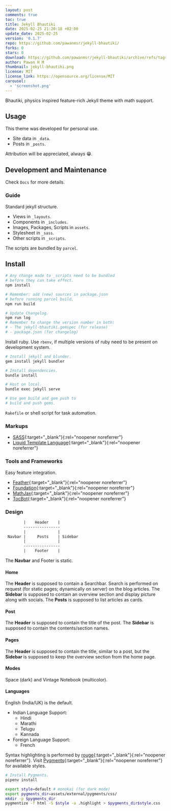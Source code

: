 ```yaml
---
layout: post
comments: true
toc: true
title: Jekyll Bhautiki
date: 2025-02-25 21:20:18 +02:00
update_date: 2025-02-25
version: '0.1.7'
repo: https://github.com/pawanmsr/jekyll-bhautiki/
forks: 0
stars: 0
download: https://github.com/pawanmsr/jekyll-bhautiki/archive/refs/tags/v0.1.7.zip
author: Pawan H M
thumbnail: jekyll-bhautiki.png
license: MIT
license_link: https://opensource.org/license/MIT
carousel:
  - 'screenshot.png'
---
```


Bhautiki, physics inspired feature-rich Jekyll theme with math support.

## Usage

This theme was developed for personal use.

- Site data in `_data`.
- Posts in `_posts`.

Attribution will be appreciated, always :grin:.

## Development and Maintenance

Check `Docs` for more details.

### Guide

Standard jekyll structure.

- Views in `_layouts`.
- Components in `_includes`.
- Images, Packages, Scripts in `assets`.
- Stylesheet in `_sass`.
- Other scripts in `_scripts`.

The scripts are bundled by `parcel`.

## Install

```bash
# Any change made to _scripts need to be bundled
# before they can take effect.
npm install

# Remember: add (new) sources in package.json
# before running parcel build.
npm run build

# Update Changelog.
npm run log
# Remember to change the version number in both:
# - The jekyll-bhautiki.gemspec (for release)
# - package.json (for changelog)
```

Install ruby. Use `rbenv`, if multiple versions of ruby need to be present on development system.

```bash
# Install jekyll and blunder.
gem install jekyll bundler

# Install dependencies.
bundle install

# Host on local.
bundle exec jekyll serve

# Use gem build and gem push to
# build and push gems.
```

`Rakefile` or shell script for task automation.

### Markups

- [SASS](https://sass-lang.com/){:target="_blank"}{:rel="noopener noreferrer"}
- [Liquid Template Language](https://shopify.github.io/liquid/){:target="_blank"}{:rel="noopener noreferrer"}

### Tools and Frameworks

Easy feature integration.

- [Feather](https://feathericons.com/){:target="_blank"}{:rel="noopener noreferrer"}
- [Foundation](https://get.foundation/){:target="_blank"}{:rel="noopener noreferrer"}
- [MathJax](https://www.mathjax.org/){:target="_blank"}{:rel="noopener noreferrer"}
- [TocBot](https://tscanlin.github.io/tocbot/){:target="_blank"}{:rel="noopener noreferrer"}

### Design

```html
        |    Header    |
        ----------------
        |              |
 Navbar |     Posts    | Sidebar
        |              |
        ----------------
        |    Footer    |
```

The **Navbar** and Footer is static.

#### Home

The **Header** is supposed to contain a Searchbar. Search is performed on request (for static pages; dynamically on server) on the blog articles. The **Sidebar** is supposed to contain an overview section and display picture along with socials. The **Posts** is supposed to list articles as cards.

#### Post

The **Header** is supposed to contain the title of the post. The **Sidebar** is supposed to contain the contents/section names.

#### Pages

The **Header** is supposed to contain the title, similar to a post, but the **Sidebar** is supposed to keep the overview section from the home page.

#### Modes

Space (dark) and Vintage Notebook (multicolor).

#### Languages

English (India/UK) is the default.

- Indian Language Support:
  - Hindi
  - Marathi
  - Telugu
  - Kannada
- Foreign Language Support:
  - French

Syntax highlighting is performed by [rouge](https://github.com/rouge-ruby/rouge){:target="_blank"}{:rel="noopener noreferrer"}. Visit [Pygments](https://pygments.org/styles/){:target="_blank"}{:rel="noopener noreferrer"} for available styles.

```bash
# Install Pygments.
pipenv install

export style=default # monokai (for dark mode)
export pygments_dir=assets/external/pygments/css/
mkdir -p $pygments_dir
pygmentize -f html -S $style -a .highlight > $pygments_dir$style.css
```
